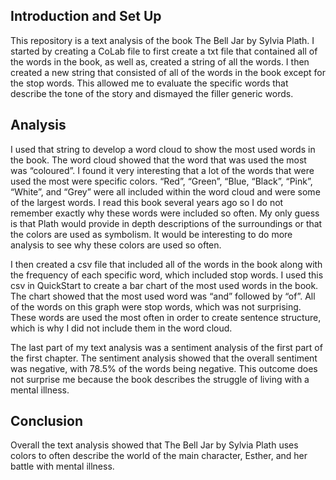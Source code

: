 ## Introduction and Set Up
This repository is a text analysis of the book The Bell Jar by Sylvia Plath. I started by creating a CoLab file to first create a txt file that contained all of the words in the book, as well as, created a string of all the words. I then created a new string that consisted of all of the words in the book except for the stop words. This allowed me to evaluate the specific words that describe the tone of the story and dismayed the filler generic words.
## Analysis
I used that string to develop a word cloud to show the most used words in the book. The word cloud showed that the word that was used the most was “coloured”. I found it very interesting that a lot of the words that were used the most were specific colors. “Red”, “Green”, “Blue, “Black”, “Pink”, “White”, and “Grey” were all included within the word cloud and were some of the largest words. I read this book several years ago so I do not remember exactly why these words were included so often. My only guess is that Plath would provide in depth descriptions of the surroundings or that the colors are used as symbolism. It would be interesting to do more analysis to see why these colors are used so often.


I then created a csv file that included all of the words in the book along with the frequency of each specific word, which included stop words. I used this csv in QuickStart to create a bar chart of the most used words in the book. The chart showed that the most used word was “and” followed by “of”. All of the words on this graph were stop words, which was not surprising. These words are used the most often in order to create sentence structure, which is why I did not include them in the word cloud.


The last part of my text analysis was a sentiment analysis of the first part of the first chapter. The sentiment analysis showed that the overall sentiment was negative, with 78.5% of the words being negative. This outcome does not surprise me because the book describes the struggle of living with  a mental illness.

## Conclusion
Overall the text analysis showed that The Bell Jar by Sylvia Plath uses colors to often describe the world of the main character, Esther, and her battle with mental illness.

